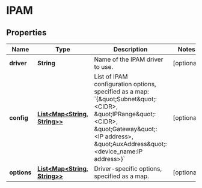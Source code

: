 
# IPAM

## Properties
Name | Type | Description | Notes
------------ | ------------- | ------------- | -------------
**driver** | **String** | Name of the IPAM driver to use. |  [optional]
**config** | [**List&lt;Map&lt;String, String&gt;&gt;**](Map.md) | List of IPAM configuration options, specified as a map: &#x60;{\&quot;Subnet\&quot;: &lt;CIDR&gt;, \&quot;IPRange\&quot;: &lt;CIDR&gt;, \&quot;Gateway\&quot;: &lt;IP address&gt;, \&quot;AuxAddress\&quot;: &lt;device_name:IP address&gt;}&#x60; |  [optional]
**options** | [**List&lt;Map&lt;String, String&gt;&gt;**](Map.md) | Driver-specific options, specified as a map. |  [optional]



